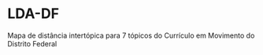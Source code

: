 # LDA-DF
Mapa de distância intertópica para 7 tópicos do Currículo em Movimento do Distrito Federal
